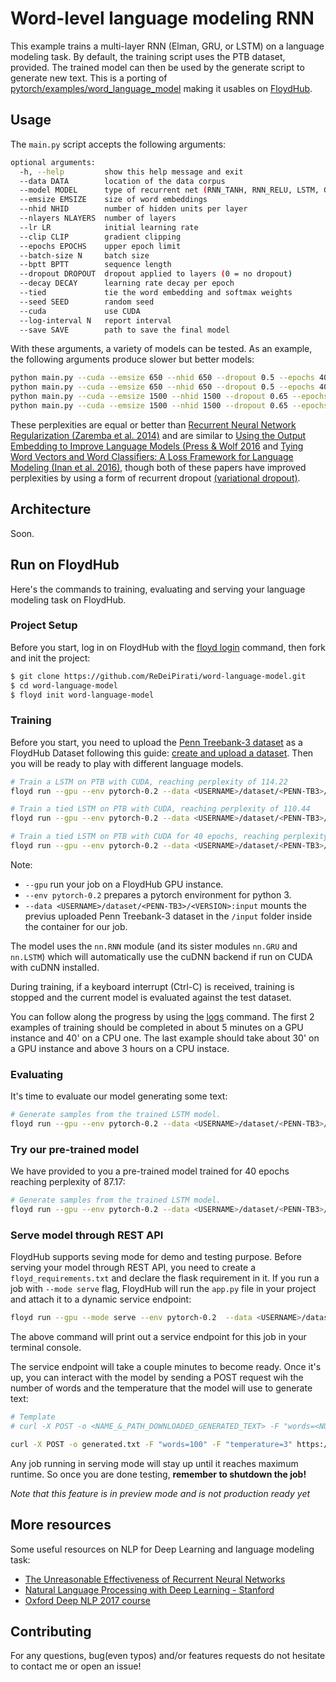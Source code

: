 # Word-level language modeling RNN

This example trains a multi-layer RNN (Elman, GRU, or LSTM) on a language modeling task.
By default, the training script uses the PTB dataset, provided.
The trained model can then be used by the generate script to generate new text.
This is a porting of [pytorch/examples/word_language_model](https://github.com/pytorch/examples/tree/master/word_language_model) making it usables on [FloydHub](https://www.floydhub.com/).

## Usage

The `main.py` script accepts the following arguments:

```bash
optional arguments:
  -h, --help         show this help message and exit
  --data DATA        location of the data corpus
  --model MODEL      type of recurrent net (RNN_TANH, RNN_RELU, LSTM, GRU)
  --emsize EMSIZE    size of word embeddings
  --nhid NHID        number of hidden units per layer
  --nlayers NLAYERS  number of layers
  --lr LR            initial learning rate
  --clip CLIP        gradient clipping
  --epochs EPOCHS    upper epoch limit
  --batch-size N     batch size
  --bptt BPTT        sequence length
  --dropout DROPOUT  dropout applied to layers (0 = no dropout)
  --decay DECAY      learning rate decay per epoch
  --tied             tie the word embedding and softmax weights
  --seed SEED        random seed
  --cuda             use CUDA
  --log-interval N   report interval
  --save SAVE        path to save the final model
```

With these arguments, a variety of models can be tested.
As an example, the following arguments produce slower but better models:

```bash
python main.py --cuda --emsize 650 --nhid 650 --dropout 0.5 --epochs 40           # Test perplexity of 80.97
python main.py --cuda --emsize 650 --nhid 650 --dropout 0.5 --epochs 40 --tied    # Test perplexity of 75.96
python main.py --cuda --emsize 1500 --nhid 1500 --dropout 0.65 --epochs 40        # Test perplexity of 77.42
python main.py --cuda --emsize 1500 --nhid 1500 --dropout 0.65 --epochs 40 --tied # Test perplexity of 72.30
```

These perplexities are equal or better than
[Recurrent Neural Network Regularization (Zaremba et al. 2014)](https://arxiv.org/pdf/1409.2329.pdf)
and are similar to [Using the Output Embedding to Improve Language Models (Press & Wolf 2016](https://arxiv.org/abs/1608.05859) and [Tying Word Vectors and Word Classifiers: A Loss Framework for Language Modeling (Inan et al. 2016)](https://arxiv.org/pdf/1611.01462.pdf), though both of these papers have improved perplexities by using a form of recurrent dropout [(variational dropout)](http://papers.nips.cc/paper/6241-a-theoretically-grounded-application-of-dropout-in-recurrent-neural-networks).


## Architecture

Soon.

## Run on FloydHub

Here's the commands to training, evaluating and serving your language modeling task on FloydHub.

### Project Setup

Before you start, log in on FloydHub with the [floyd login](http://docs.floydhub.com/commands/login/) command, then fork and init
the project:

```bash
$ git clone https://github.com/ReDeiPirati/word-language-model.git
$ cd word-language-model
$ floyd init word-language-model
```

### Training

Before you start, you need to upload the [Penn Treebank-3 dataset](https://catalog.ldc.upenn.edu/ldc99t42) as a FloydHub Dataset following this guide: [create and upload a dataset](https://docs.floydhub.com/guides/create_and_upload_dataset/). Then you will be ready to play with different language models.

```bash
# Train a LSTM on PTB with CUDA, reaching perplexity of 114.22
floyd run --gpu --env pytorch-0.2 --data <USERNAME>/dataset/<PENN-TB3>/<VERSION>:input "python main.py --cuda --epochs 7"

# Train a tied LSTM on PTB with CUDA, reaching perplexity of 110.44
floyd run --gpu --env pytorch-0.2 --data <USERNAME>/dataset/<PENN-TB3>/<VERSION>:input "python main.py --cuda --epochs 7 --tied"

# Train a tied LSTM on PTB with CUDA for 40 epochs, reaching perplexity of 87.17
floyd run --gpu --env pytorch-0.2 --data <USERNAME>/dataset/<PENN-TB3>/<VERSION>:input "python main.py --cuda --tied"
```

Note:

- `--gpu` run your job on a FloydHub GPU instance.
- `--env pytorch-0.2` prepares a pytorch environment for python 3.
- `--data <USERNAME>/dataset/<PENN-TB3>/<VERSION>:input` mounts the previus uploaded Penn Treebank-3 dataset in the `/input` folder inside the container for our job.

The model uses the `nn.RNN` module (and its sister modules `nn.GRU` and `nn.LSTM`)
which will automatically use the cuDNN backend if run on CUDA with cuDNN installed.

During training, if a keyboard interrupt (Ctrl-C) is received,
training is stopped and the current model is evaluated against the test dataset.

You can follow along the progress by using the [logs](https://docs.floydhub.com/commands/logs/) command.
The first 2 examples of training should be completed in about 5 minutes on a GPU instance and 40' on a CPU one. The last example should take about 30' on a GPU instance and above 3 hours on a CPU instace.

### Evaluating

It's time to evaluate our model generating some text:

```bash
# Generate samples from the trained LSTM model.
floyd run --gpu --env pytorch-0.2 --data <USERNAME>/dataset/<PENN-TB3>/<VERSION>:input --data <REPLACE_WITH_JOB_OUTPUT_NAME>:model "python generate.py --cuda"
```

### Try our pre-trained model

We have provided to you a pre-trained model trained for 40 epochs reaching perplexity of 87.17:
```bash
# Generate samples from the trained LSTM model.
floyd run --gpu --env pytorch-0.2 --data <USERNAME>/dataset/<PENN-TB3>/<VERSION>:input --data <REPLACE_WITH_JOB_OUTPUT_NAME>:model "python generate.py --cuda"
```


### Serve model through REST API

FloydHub supports seving mode for demo and testing purpose. Before serving your model through REST API,
you need to create a `floyd_requirements.txt` and declare the flask requirement in it. If you run a job
with `--mode serve` flag, FloydHub will run the `app.py` file in your project
and attach it to a dynamic service endpoint:

```bash
floyd run --gpu --mode serve --env pytorch-0.2  --data <USERNAME>/dataset/<PENN-TB3>/<VERSION>:input --data <REPLACE_WITH_JOB_OUTPUT_NAME>:model
```

The above command will print out a service endpoint for this job in your terminal console.

The service endpoint will take a couple minutes to become ready. Once it's up, you can interact with the model by sending a POST request wih the number of words and the temperature that the model will use to generate text:
```bash
# Template
# curl -X POST -o <NAME_&_PATH_DOWNLOADED_GENERATED_TEXT> -F "words=<NUMBER_OF_WORDS_TO_GENERATE>" -F "temperature=<TEMPERATURE>" <SERVICE_ENDPOINT>

curl -X POST -o generated.txt -F "words=100" -F "temperature=3" https://www.floydlabs.com/expose/vk47ixT8NeYBTFeMavbWta
```

Any job running in serving mode will stay up until it reaches maximum runtime. So
once you are done testing, **remember to shutdown the job!**

*Note that this feature is in preview mode and is not production ready yet*

## More resources

Some useful resources on NLP for Deep Learning and language modeling task:

- [The Unreasonable Effectiveness of Recurrent Neural Networks](http://karpathy.github.io/2015/05/21/rnn-effectiveness/)
- [Natural Language Processing with Deep Learning - Stanford](https://youtu.be/OQQ-W_63UgQ)
- [Oxford Deep NLP 2017 course](https://github.com/oxford-cs-deepnlp-2017/lectures)

## Contributing

For any questions, bug(even typos) and/or features requests do not hesitate to contact me or open an issue!

